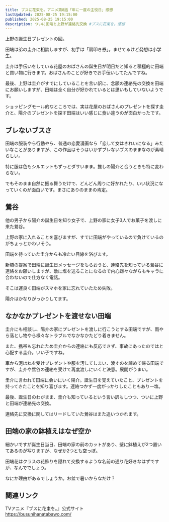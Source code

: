 ```yaml
---
title: ブスに花束を。アニメ第8話「年に一度の主役日」感想
lastUpdated: 2025-08-25 19:15:00
published: 2025-08-25 19:15:00
description: ついに田端と上野が連絡先交換 #ブスに花束を。感想
---
```

上野の誕生日プレゼントの回。

田端は弟の圭介に相談しますが、初手は「肩叩き券」。ませてるけど発想は小学生。

圭介は手伝いをしている花屋のおばさんの誕生日が明日だと知ると積極的に田端と買い物に行きます。おばさんのことが好きでお手伝いしてたんですね。

最後、上野は圭介がすでにしていることを言い訳に、念願の連絡先の交換を田端にお願いしますが、田端は全く自分が好かれているとは思いもしていないようです。

ショッピングモール的なところでは、実は花屋のおばさんのプレゼントを探す圭介と、陽介のプレゼントを探す田端はいい感じに食い違うのが面白かったです。


## ブレないブスさ

田端の服装やら行動やら、普通の恋愛漫画なら「恋して女はきれいになる」みたいなことがありますが、この作品はそうはいかずブレないブスのままなのが素晴らしい。

特に服は色もシルエットもずっとダサいまま。推しの陽介と合うときも特に変わらない。

でもそのまま自然に振る舞うだけで、どんどん周りに好かれたり、いい状況になっていくのが面白いです。まさにありのままの肯定。

## 鶯谷

他の男子から陽介の誕生日を知り女子で、上野の家に女子3人でお菓子を渡しに来た鶯谷。

上野の家に入れることを喜びますが、すでに田端がやっているので負けているのがちょっとかわいそう。

田端を待っていた圭介からも冷たい目線を浴びます。

新橋の提案で田端に誕生日メッセージをもらおうと、連絡先を知っている鶯谷に連絡をお願いしますが、敵に塩を送ることになるので内心嫌々ながらもキャラに合わないので仕方なく電話。

そこは運良く田端がスマホを家に忘れていたため失敗。

陽介はかなりがっかりしてます。

## なかなかプレゼントを渡せない田端

圭介にも相談し、陽介の家にプレゼントを渡しに行こうとする田端ですが、雨やら落とし物やら様々なトラブルでなかなかたどり着きません。

また、携帯も忘れたため圭介からの連絡にも反応できず、事故にあったのではと心配する圭介。いい子ですね。

車から泥はねを受けプレゼントや服を汚してしまい、渡すのを諦めて帰る田端ですが、圭介や鶯谷の連絡を受けて再度渡しにいくと決意。展開がうまい。

圭介に言われて田端に会いにいく陽介。誕生日を覚えていたこと、プレゼントを持ってきたことを知り喜びます。連絡つかず一度がっかりしたこともあり一塩。

最後、誕生日のわがまま、圭介も知っているという言い訳もしつつ、ついに上野と田端が連絡先の交換。

連絡先に交換に関してはリードしていた鶯谷はまた追いつかれます。

## 田端の家の鉢植えはなぜ空か

細かいですが誕生日当日、田端の家の前のカットがあり、壁に鉢植えが2つ置いてあるのが写りますが、なぜか2つとも空っぽ。

田端花はクラスの花飾りを隠れて交換するような名前の通り花好きなはずですが、なんででしょう。

なにか理由があるでしょうか。お盆で暑いからなだけ？

## 関連リンク

TVアニメ『ブスに花束を。』公式サイト  
https://busunihanatabawo.com/
